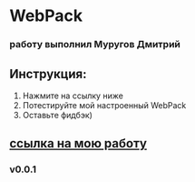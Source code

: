 # WebPack
### работу выполнил Муругов Дмитрий

## Инструкция:
1. Нажмите на ссылку ниже
2. Потестируйте мой настроенный WebPack
3. Оставьте фидбэк)

## [ссылка на мою работу](dimamurugov.github.io)
### v0.0.1
